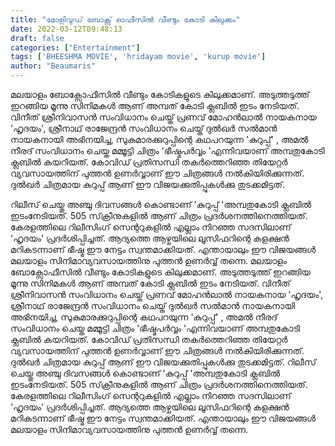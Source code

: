 ```yaml
---
title: "മോളിവുഡ് ബോക്സ് ഓഫീസിൽ വീണ്ടും കോടി കിലുക്കം"
date: 2022-03-12T09:48:13
draft: false
categories: ["Entertainment"]
tags: ['BHEESHMA MOVIE', 'hridayam movie', 'kurup movie']
author: "Beaumaris"
---
```


മലയാളം ബോക്സോഫീസിൽ വീണ്ടും കോടികളുടെ കിലുക്കമാണ്. അടുത്തടുത്ത് ഇറങ്ങിയ മൂന്നു സിനിമകൾ ആണ് അമ്പത് കോടി ക്ലബിൽ ഇടം നേടിയത്. വിനീത് ശ്രീനിവാസൻ സംവിധാനം ചെയ്ത് പ്രണവ് മോഹൻലാൽ നായകനായ 'ഹൃദയം', ശ്രീനാഥ്‌ രാജേന്ദ്രൻ സംവിധാനം ചെയ്ത് ദുൽഖർ സൽമാൻ നായകനായി അഭിനയിച്ച, സുകുമാരക്കുറുപ്പിന്റെ കഥപറയുന്ന 'കുറുപ്പ്' , അമൽ നീരദ് സംവിധാനം ചെയ്ത മമ്മൂട്ടി ചിത്രം 'ഭീഷ്മപർവ്വം 'എന്നിവയാണ് അമ്പതുകോടി ക്ലബിൽ കയറിയത്. കോവിഡ് പ്രതിസന്ധി തകർത്തെറിഞ്ഞ തിയേറ്റർ വ്യവസായത്തിന് പുത്തൻ ഉണർവ്വാണ്‌ ഈ ചിത്രങ്ങൾ നൽകിയിരിക്കുന്നത്. ദുൽഖർ ചിത്രമായ കുറുപ്പ് ആണ് ഈ വിജയക്കുതിപ്പുകൾക്കു തുടക്കമിട്ടത്.

റിലീസ് ചെയ്തു അഞ്ചു ദിവസങ്ങൾ കൊണ്ടാണ് 'കുറുപ്പ് 'അമ്പതുകോടി ക്ലബിൽ ഇടംനേടിയത്. 505 സ്‌ക്രീനുകളിൽ ആണ് ചിത്രം പ്രദർശനത്തിനെത്തിയത്. കേരളത്തിലെ റിലീസിംഗ് സെന്ററുകളിൽ എല്ലാം നിറഞ്ഞ സദസിലാണ് 'ഹൃദയം' പ്രദർശിപ്പിച്ചത്. ആദ്യത്തെ ആഴ്ചയിലെ ലൂസിഫറിന്റെ കളക്ഷൻ മറികടന്നാണ് ഭീഷ്മ ഈ നേട്ടം സ്വന്തമാക്കിയത്. എന്തായാലും ഈ വിജയങ്ങൾ മലയാളം സിനിമാവ്യവസായത്തിനു പുത്തൻ ഉണർവ്വ് തന്നെ.
മലയാളം ബോക്സോഫീസിൽ വീണ്ടും കോടികളുടെ കിലുക്കമാണ്. അടുത്തടുത്ത് ഇറങ്ങിയ മൂന്നു സിനിമകൾ ആണ് അമ്പത് കോടി ക്ലബിൽ ഇടം നേടിയത്. വിനീത് ശ്രീനിവാസൻ സംവിധാനം ചെയ്ത് പ്രണവ് മോഹൻലാൽ നായകനായ 'ഹൃദയം', ശ്രീനാഥ്‌ രാജേന്ദ്രൻ സംവിധാനം ചെയ്ത് ദുൽഖർ സൽമാൻ നായകനായി അഭിനയിച്ച, സുകുമാരക്കുറുപ്പിന്റെ കഥപറയുന്ന 'കുറുപ്പ്' , അമൽ നീരദ് സംവിധാനം ചെയ്ത മമ്മൂട്ടി ചിത്രം 'ഭീഷ്മപർവ്വം 'എന്നിവയാണ് അമ്പതുകോടി ക്ലബിൽ കയറിയത്. കോവിഡ് പ്രതിസന്ധി തകർത്തെറിഞ്ഞ തിയേറ്റർ വ്യവസായത്തിന് പുത്തൻ ഉണർവ്വാണ്‌ ഈ ചിത്രങ്ങൾ നൽകിയിരിക്കുന്നത്. ദുൽഖർ ചിത്രമായ കുറുപ്പ് ആണ് ഈ വിജയക്കുതിപ്പുകൾക്കു തുടക്കമിട്ടത്. റിലീസ് ചെയ്തു അഞ്ചു ദിവസങ്ങൾ കൊണ്ടാണ് 'കുറുപ്പ് 'അമ്പതുകോടി ക്ലബിൽ ഇടംനേടിയത്. 505 സ്‌ക്രീനുകളിൽ ആണ് ചിത്രം പ്രദർശനത്തിനെത്തിയത്. കേരളത്തിലെ റിലീസിംഗ് സെന്ററുകളിൽ എല്ലാം നിറഞ്ഞ സദസിലാണ് 'ഹൃദയം' പ്രദർശിപ്പിച്ചത്. ആദ്യത്തെ ആഴ്ചയിലെ ലൂസിഫറിന്റെ കളക്ഷൻ മറികടന്നാണ് ഭീഷ്മ ഈ നേട്ടം സ്വന്തമാക്കിയത്. എന്തായാലും ഈ വിജയങ്ങൾ മലയാളം സിനിമാവ്യവസായത്തിനു പുത്തൻ ഉണർവ്വ് തന്നെ.
